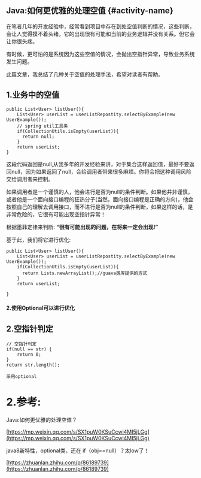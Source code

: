 ## Java:如何更优雅的处理空值 {#activity-name}

在笔者几年的开发经验中，经常看到项目中存在到处空值判断的情况，这些判断，会让人觉得摸不着头绪，它的出现很有可能和当前的业务逻辑并没有关系。但它会让你很头疼。

有时候，更可怕的是系统因为这些空值的情况，会抛出空指针异常，导致业务系统发生问题。

此篇文章，我总结了几种关于空值的处理手法，希望对读者有帮助。

## 1.业务中的空值

```
public List<User> listUser(){
    List<User> userList = userListRepostity.selectByExample(new UserExample());
    // spring util工具类
    if(CollectionUtils.isEmpty(userList)){
      return null;
    }
    return userList;
}
```

这段代码返回是null,从我多年的开发经验来讲，对于集合这样返回值，最好不要返回null，因为如果返回了null，会给调用者带来很多麻烦。你将会把这种调用风险交给调用者来控制。

如果调用者是一个谨慎的人，他会进行是否为null的条件判断。如果他并非谨慎，或者他是一个面向接口编程的狂热分子\(当然，面向接口编程是正确的方向\)，他会按照自己的理解去调用接口，而不进行是否为null的条件判断，如果这样的话，是非常危险的，它很有可能出现空指针异常！

根据墨菲定律来判断: **“很有可能出现的问题，在将来一定会出现!”**

基于此，我们将它进行优化:

```
public List<User> listUser(){
    List<User> userList = userListRepostity.selectByExample(new UserExample());
    if(CollectionUtils.isEmpty(userList)){
      return Lists.newArrayList();//guava类库提供的方式
    }
    return userList;

}
```

#### 2.使用Optional可以进行优化

## 2.空指针判定

```
// 空指针判定
if(null == str) { 
    return 0;
}
return str.length();
```

```
采用optional
```

# 2.参考:

Java:如何更优雅的处理空值？

[https://mp.weixin.qq.com/s/SX1puW0KSuCcwi4MI5jLGg](https://mp.weixin.qq.com/s/SX1puW0KSuCcwi4MI5jLGg)

java8新特性，optional类，还在 if（obj==null）？太low了！

[https://zhuanlan.zhihu.com/p/86189739](https://zhuanlan.zhihu.com/p/86189739)

